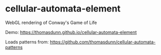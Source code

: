 # cellular-automata-element

WebGL rendering of Conway's Game of Life

Demo:
https://thomasdunn.github.io/cellular-automata-element

Loads patterns from:
https://github.com/thomasdunn/cellular-automata-patterns
